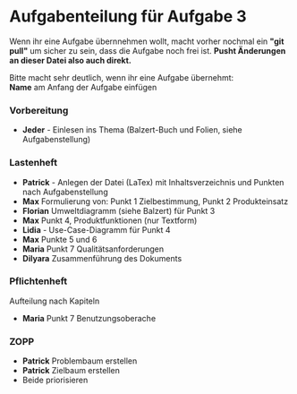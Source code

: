 # Aufgabenteilung für Aufgabe 3
Wenn ihr eine Aufgabe übernnehmen wollt, macht vorher nochmal ein __"git pull"__ um sicher zu sein, dass die Aufgabe noch frei ist. __Pusht Änderungen an dieser Datei also auch direkt.__

Bitte macht sehr deutlich, wenn ihr eine Aufgabe übernehmt:  
__Name__ am Anfang der Aufgabe einfügen

### Vorbereitung
* __Jeder__ - Einlesen ins Thema (Balzert-Buch und Folien, siehe Aufgabenstellung)

### Lastenheft
* __Patrick__ - Anlegen der Datei (LaTex) mit Inhaltsverzeichnis und Punkten nach Aufgabenstellung
* __Max__ Formulierung von: Punkt 1 Zielbestimmung, Punkt 2 Produkteinsatz
* __Florian__ Umweltdiagramm (siehe Balzert) für Punkt 3
* __Max__ Punkt 4, Produktfunktionen (nur Textform)
* __Lidia__ - Use-Case-Diagramm für Punkt 4
* __Max__ Punkte 5 und 6
* __Maria__ Punkt 7 Qualitätsanforderungen
* __Dilyara__ Zusammenführung des Dokuments

### Pflichtenheft
Aufteilung nach Kapiteln
* __Maria__ Punkt 7 Benutzungsoberache

### ZOPP
* __Patrick__ Problembaum erstellen
* __Patrick__ Zielbaum erstellen
* Beide priorisieren
